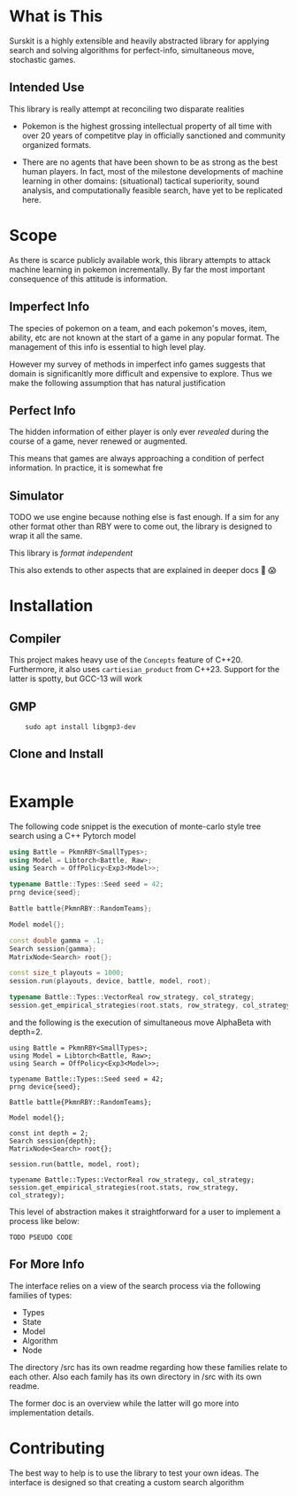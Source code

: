 # What is This

Surskit is a highly extensible and heavily abstracted library for applying search and solving algorithms for perfect-info, simultaneous move, stochastic games.

## Intended Use

This library is really attempt at reconciling two disparate realities

* Pokemon is the highest grossing intellectual property of all time with over 20 years of competitve play in officially sanctioned and community organized formats.

* There are no agents that have been shown to be as strong as the best human players. In fact, most of the milestone developments of machine learning in other domains: (situational) tactical superiority, sound analysis, and computationally feasible search, have yet to be replicated here.

# Scope

As there is scarce publicly available work, this library attempts to attack machine learning in pokemon incrementally. By far the most important consequence of this attitude is information.

## Imperfect Info

The species of pokemon on a team, and each pokemon's moves, item, ability, etc are not known at the start of a game in any popular format. The management of this info is essential to high level play.

However my survey of methods in imperfect info games suggests that domain is significanltly more difficult and expensive to explore. Thus we make the following assumption that has natural justification

## Perfect Info

The hidden information of either player is only ever *revealed* during the course of a game, never renewed or augmented.

This means that games are always approaching a condition of perfect information. In practice, it is somewhat fre

## Simulator

TODO we use engine because nothing else is fast enough. If a sim for any other format other than RBY were to come out, the library is designed to wrap it all the same. 

This library is *format independent*

This also extends to other aspects that are explained in deeper docs :ghost: :scream:

# Installation

## Compiler

This project makes heavy use of the `Concepts` feature of C++20. Furthermore, it also uses `cartiesian_product` from C++23. Support for the latter is spotty, but GCC-13 will work

## GMP

```
    sudo apt install libgmp3-dev
```

## Clone and Install

```

```

# Example

The following code snippet is the execution of monte-carlo style tree search using a C++ Pytorch model

```cpp
using Battle = PkmnRBY<SmallTypes>;
using Model = Libtorch<Battle, Raw>;
using Search = OffPolicy<Exp3<Model>>;

typename Battle::Types::Seed seed = 42;
prng device{seed};

Battle battle{PkmnRBY::RandomTeams};

Model model{};

const double gamma = .1;
Search session{gamma};
MatrixNode<Search> root{};

const size_t playouts = 1000;
session.run(playouts, device, battle, model, root);

typename Battle::Types::VectorReal row_strategy, col_strategy;
session.get_empirical_strategies(root.stats, row_strategy, col_strategy);
```


and the following is the execution of simultaneous move AlphaBeta with depth=2.

```
using Battle = PkmnRBY<SmallTypes>;
using Model = Libtorch<Battle, Raw>;
using Search = OffPolicy<Exp3<Model>>;

typename Battle::Types::Seed seed = 42;
prng device{seed};

Battle battle{PkmnRBY::RandomTeams};

Model model{};

const int depth = 2;
Search session{depth};
MatrixNode<Search> root{};

session.run(battle, model, root);

typename Battle::Types::VectorReal row_strategy, col_strategy;
session.get_empirical_strategies(root.stats, row_strategy, col_strategy);
```

This level of abstraction makes it straightforward for a user to implement a process like below:
```
TODO PSEUDO CODE
```

## For More Info

The interface relies on a view of the search process via the following families of types:
* Types
* State
* Model
* Algorithm
* Node

The directory /src has its own readme regarding how these families relate to each other.
Also each family has its own directory in /src with its own readme.

The former doc is an overview while the latter will go more into implementation details. 

# Contributing

The best way to help is to use the library to test your own ideas. The interface is designed so that creating a custom search algorithm
